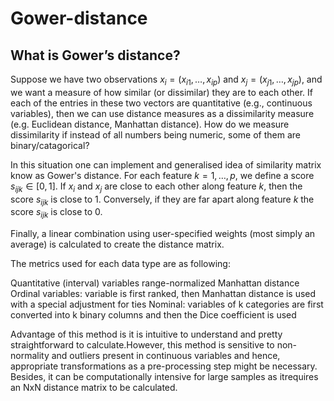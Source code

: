 # Gower-distance

## What is Gower’s distance?

Suppose we have two observations $x_i = (x_{i1}, \dots, x_{ip})$ and $x_j = (x_{j1}, \dots, x_{jp})$, and we want a measure of how similar (or dissimilar) they are to each other. If each of the entries in these two vectors are quantitative (e.g., continuous variables), then we can use distance measures as a dissimilarity measure (e.g. Euclidean distance, Manhattan distance). How do we measure dissimilarity if instead of all numbers being numeric, some of them are binary/catagorical?

In this situation one can implement and generalised idea of similarity matrix know as Gower's distance. For each feature $k = 1, \dots, p$, we define a score $s_{ijk} \in [0,1]$. If $x_i$ and $x_j$ are close to each other along feature $k$, then the score $s_{ijk}$ is close to $1$. Conversely, if they are far apart along feature $k$ the score $s_{ijk}$ is close to $0$.

Finally, a linear combination using user-specified weights (most simply an average) is calculated to create the distance matrix.

The metrics used for each data type are as following:

Quantitative (interval) variables range-normalized Manhattan distance
Ordinal variables: variable is first ranked, then Manhattan distance is used with a special adjustment for ties
Nominal: variables of k categories are first converted into k binary columns and then the Dice coefficient is used

Advantage of this method is it is intuitive to understand and pretty straightforward to calculate.However, this method is sensitive to non-normality and outliers present in continuous variables and hence, appropriate transformations as a pre-processing step might be necessary. Besides, it can be computationally intensive for large samples as itrequires an NxN distance matrix to be calculated.


